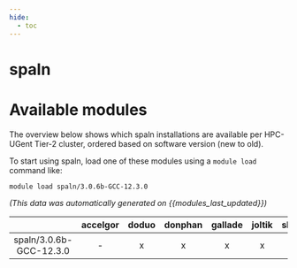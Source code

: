 ```yaml
---
hide:
  - toc
---
```


spaln
=====

# Available modules


The overview below shows which spaln installations are available per HPC-UGent Tier-2 cluster, ordered based on software version (new to old).

To start using spaln, load one of these modules using a `module load` command like:

```shell
module load spaln/3.0.6b-GCC-12.3.0
```

*(This data was automatically generated on {{modules_last_updated}})*  

| |accelgor|doduo|donphan|gallade|joltik|shinx|
| :---: | :---: | :---: | :---: | :---: | :---: | :---: |
|spaln/3.0.6b-GCC-12.3.0|-|x|x|x|x|x|
